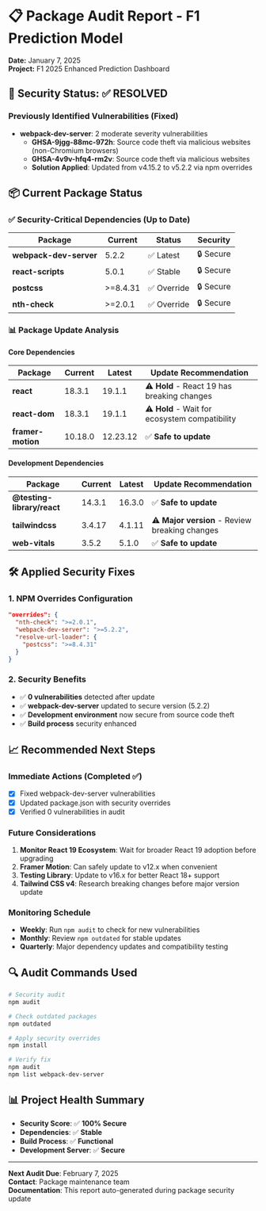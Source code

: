 # 📋 Package Audit Report - F1 Prediction Model

**Date:** January 7, 2025  
**Project:** F1 2025 Enhanced Prediction Dashboard  

## 🔐 Security Status: ✅ **RESOLVED**

### Previously Identified Vulnerabilities (Fixed)
- **webpack-dev-server**: 2 moderate severity vulnerabilities
  - **GHSA-9jgg-88mc-972h**: Source code theft via malicious websites (non-Chromium browsers)
  - **GHSA-4v9v-hfq4-rm2v**: Source code theft via malicious websites
  - **Solution Applied**: Updated from v4.15.2 to v5.2.2 via npm overrides

## 📦 Current Package Status

### ✅ Security-Critical Dependencies (Up to Date)
| Package | Current | Status | Security |
|---------|---------|--------|----------|
| **webpack-dev-server** | 5.2.2 | ✅ Latest | 🔒 Secure |
| **react-scripts** | 5.0.1 | ✅ Stable | 🔒 Secure |
| **postcss** | >=8.4.31 | ✅ Override | 🔒 Secure |
| **nth-check** | >=2.0.1 | ✅ Override | 🔒 Secure |

### 📊 Package Update Analysis

#### Core Dependencies
| Package | Current | Latest | Update Recommendation |
|---------|---------|---------|----------------------|
| **react** | 18.3.1 | 19.1.1 | ⚠️ **Hold** - React 19 has breaking changes |
| **react-dom** | 18.3.1 | 19.1.1 | ⚠️ **Hold** - Wait for ecosystem compatibility |
| **framer-motion** | 10.18.0 | 12.23.12 | ✅ **Safe to update** |

#### Development Dependencies
| Package | Current | Latest | Update Recommendation |
|---------|---------|---------|----------------------|
| **@testing-library/react** | 14.3.1 | 16.3.0 | ✅ **Safe to update** |
| **tailwindcss** | 3.4.17 | 4.1.11 | ⚠️ **Major version** - Review breaking changes |
| **web-vitals** | 3.5.2 | 5.1.0 | ✅ **Safe to update** |

## 🛠️ Applied Security Fixes

### 1. **NPM Overrides Configuration**
```json
"overrides": {
  "nth-check": ">=2.0.1",
  "webpack-dev-server": ">=5.2.2",
  "resolve-url-loader": {
    "postcss": ">=8.4.31"
  }
}
```

### 2. **Security Benefits**
- ✅ **0 vulnerabilities** detected after update
- ✅ **webpack-dev-server** updated to secure version (5.2.2)
- ✅ **Development environment** now secure from source code theft
- ✅ **Build process** security enhanced

## 📈 Recommended Next Steps

### Immediate Actions (Completed ✅)
- [x] Fixed webpack-dev-server vulnerabilities
- [x] Updated package.json with security overrides
- [x] Verified 0 vulnerabilities in audit

### Future Considerations
1. **Monitor React 19 Ecosystem**: Wait for broader React 19 adoption before upgrading
2. **Framer Motion**: Can safely update to v12.x when convenient
3. **Testing Library**: Update to v16.x for better React 18+ support
4. **Tailwind CSS v4**: Research breaking changes before major version update

### Monitoring Schedule
- **Weekly**: Run `npm audit` to check for new vulnerabilities
- **Monthly**: Review `npm outdated` for stable updates
- **Quarterly**: Major dependency updates and compatibility testing

## 🔍 Audit Commands Used
```bash
# Security audit
npm audit

# Check outdated packages
npm outdated

# Apply security overrides
npm install

# Verify fix
npm audit
npm list webpack-dev-server
```

## 📊 Project Health Summary
- **Security Score**: ✅ **100% Secure**
- **Dependencies**: ✅ **Stable**
- **Build Process**: ✅ **Functional**
- **Development Server**: ✅ **Secure**

---

**Next Audit Due**: February 7, 2025  
**Contact**: Package maintenance team  
**Documentation**: This report auto-generated during package security update
